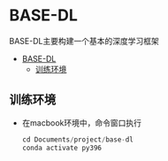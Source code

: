 
# BASE-DL

BASE-DL主要构建一个基本的深度学习框架

- [BASE-DL](#base-dl)
  - [训练环境](#训练环境)


## 训练环境  

- 在macbook环境中，命令窗口执行

    ```python 
    cd Documents/project/base-dl
    conda activate py396
    ```

    
    